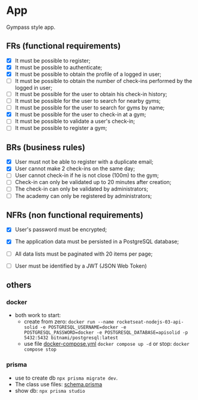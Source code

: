 # App

Gympass style app.


## FRs (functional requirements)
- [x] It must be possible to register;
- [x] It must be possible to authenticate;
- [x] It must be possible to obtain the profile of a logged in user;
- [ ] It must be possible to obtain the number of check-ins performed by the logged in user;
- [ ] It must be possible for the user to obtain his check-in history;
- [ ] It must be possible for the user to search for nearby gyms;
- [ ] It must be possible for the user to search for gyms by name;
- [x] It must be possible for the user to check-in at a gym;
- [ ] It must be possible to validate a user's check-in;
- [ ] It must be possible to register a gym;

## BRs (business rules)
- [x] User must not be able to register with a duplicate email;
- [x] User cannot make 2 check-ins on the same day;
- [ ] User cannot check-in if he is not close (100m) to the gym;
- [ ] Check-in can only be validated up to 20 minutes after creation;
- [ ] The check-in can only be validated by administrators;
- [ ] The academy can only be registered by administrators;

## NFRs (non functional requirements)
- [x] User's password must be encrypted;
- [x] The application data must be persisted in a PostgreSQL database;
- [ ] All data lists must be paginated with 20 items per page;
- [ ] User must be identified by a JWT (JSON Web Token)




## others

### docker
* both work to start: 
  * create from zero: ``docker run --name rocketseat-nodejs-03-api-solid -e POSTGRESQL_USERNAME=docker -e POSTGRESQL_PASSWORD=docker -e POSTGRESQL_DATABASE=apisolid -p 5432:5432 bitnami/postgresql:latest``
  * use file [docker-compose.yml](docker-compose.yml) ``docker compose up -d`` or stop: `docker compose stop`

### prisma
* use to create db ``npx prisma migrate dev``. 
* The class use files: [schema.prisma](prisma%2Fschema.prisma)
* show db: ``npx prisma studio``
